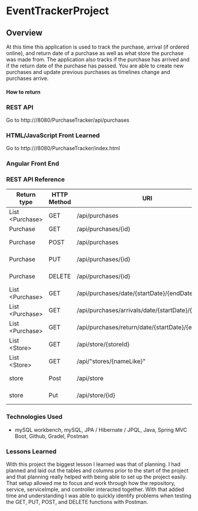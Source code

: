 # EventTrackerProject

## Overview
At this time this application is used to track the purchase, arrival (if ordered online), and return date of a purchase as well as what store the purchase was made from. The application also tracks if the purchase has arrived and if the return date of the purchase has passed. You are able to create new purchases and update previous purchases as timelines change and purchases arrive.

#### How to return


### REST API
Go to http://<IP Address>/8080/PurchaseTracker/api/purchases


### HTML/JavaScript Front Learned
Go to http://<IP Address>/8080/PurchaseTracker/index.html

### Angular Front End

### REST API Reference
|Return type       | HTTP Method | URI                                                 | Request Body| Reason   |
|------------------|-------------|-----------------------------------------------------|-------------|----------|
| List \<Purchase\>| GET         | /api/purchases                                      |             | List     |
| Purchase         | GET         | /api/purchases/{id}                                 |             | Retrieve |
| Purchase         | POST        | /api/purchases                                      | Recipe JSON | Create   |
| Purchase         | PUT         | /api/purchases/{id}                                 | Recipe JSON | Update   |
| Purchase         | DELETE      | /api/purchases/{id}                                 | Recipe JSON | Delete   |
| List \<Purchase\>| GET         | /api/purchases/date/{startDate}/{endDate}           |             | List     |
| List \<Purchase\>| GET         | /api/purchases/arrivals/date/{startDate}/{endDate}  |             | List     |
| List \<Purchase\>| GET         | /api/purchases/return/date/{startDate}/{endDate}    |             | List     |
| List \<Store\>   | GET         | /api/store/{storeId}                                |             | List     |
| List \<Store\>   | GET         | /api/"stores/{nameLike}"                            |             | Retrieve |
| store            | Post        | /api/store                                          | Recipe JSON | Create   |
| store            | Put         | /api/store/{id}                                     | Recipe JSON | Update   |


### Technologies Used
+ mySQL workbench, mySQL, JPA / Hibernate / JPQL, Java, Spring MVC Boot, Github, Gradel, Postman

### Lessons Learned
With this project the biggest lesson I learned was that of planning. I had planned and laid out the tables and columns prior to the start of the project and that planning really helped with being able to set up the project easily. That setup allowed me to focus and work through how the repository, service, serviceImple, and controller interacted together. With that added time and understanding I was able to quickly identify problems when testing the GET, PUT, POST, and DELETE functions with Postman.
